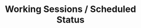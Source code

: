 ---
layout   : blocks/page-component
component: editors/working-sessions/schedule.html
title    : Working Sessions / Scheduled Status
---